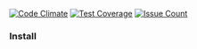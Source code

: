 [![Code Climate](https://codeclimate.com/github/CountJr/js_l1_brain_games-s12/badges/gpa.svg)](https://codeclimate.com/github/CountJr/js_l1_brain_games-s12) [![Test Coverage](https://codeclimate.com/github/CountJr/js_l1_brain_games-s12/badges/coverage.svg)](https://codeclimate.com/github/CountJr/js_l1_brain_games-s12/coverage) [![Issue Count](https://codeclimate.com/github/CountJr/js_l1_brain_games-s12/badges/issue_count.svg)](https://codeclimate.com/github/CountJr/js_l1_brain_games-s12)

### Install
